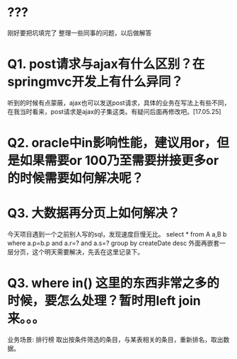 # ???
刚好要把坑填完了
整理一些同事的问题，以后做解答


# Q1. post请求与ajax有什么区别？在springmvc开发上有什么异同？
听到的时候有点蒙蔽，ajax也可以发送post请求，具体的业务在写法上有些不同，在我当时看来，post请求是ajax的子集这类。有疑问后面再修改吧。[17.05.25]


# Q2. oracle中in影响性能，建议用or，但是如果需要or 100乃至需要拼接更多or的时候需要如何解决呢？



# Q3. 大数据再分页上如何解决？
今天项目遇到一个之前别人写的sql，发现速度巨慢无比。
select * from A a,B b where a.p=b.p and a.r=? and a.s=? group by createDate desc
外面再嵌套一层分页，这个明天需要解决，先丢在这里记录下。

# Q3. where in() 这里的东西非常之多的时候，要怎么处理？暂时用left join来。。。
业务场景:
排行榜
取出按条件筛选的条目，与某表相关的条目，重新排名，取出数据。
